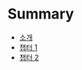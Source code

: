 # Summary

- [소개](README.md)
- [챕터 1](/tree_concept/b-tree/b-tree.md)
- [챕터 2](/tree_concept/tree/Tree.md)
